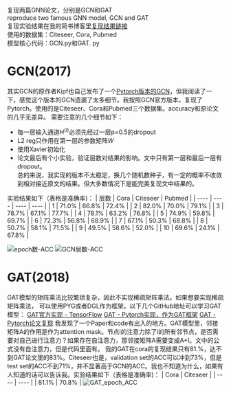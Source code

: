  复现两篇GNN论文，分别是GCN和GAT  
 reproduce two famous GNN model, GCN and GAT  
复现实验结果在我的简书博客里[复现结果链接](https://www.jianshu.com/p/69f7e8a0a02c)  
使用的数据集：Citeseer, Cora, Pubmed  
模型核心代码：GCN.py和GAT. py
# GCN(2017)
其实GCN的原作者Kipf也自己发布了一个[Pytorch版本的GCN](https://github.com/tkipf/pygcn)，但我阅读了一下，感觉这个版本的GCN遗漏了太多细节。我按照GCN官方版本，复现了Pytorch。使用的是Citeseer、Cora和Pubmed三个数据集。accuracy和原论文的几乎无差异。
需要注意的几个细节如下：
* 每一层输入通道$H^{(l)}$必须先经过一层p=0.5的dropout
* L2 reg只作用在第一层的参数矩阵$W$
* 使用Xavier初始化
* 论文最后有个小实验，验证层数对结果的影响。文中只有第一层和最后一层有dropout。  
总的来说，我实现的版本不太稳定，换几个随机数种子，有一定的概率不收敛到相对接近原文的结果。但大多数情况下是能完美复现文中结果的。

实验结果如下（表格是准确率)：
|   层数  | Cora  | Citeseer  | Pubmed  |
|  ----  | ----  | ----  | ----  |
| 1  | 71.0% | 66.8%  | 72.4%  |
| 2  | 82.0% | 70.0%  | 79.1%  |
| 3  | 78.7% | 67.1%  | 77.7%  |
| 4  | 78.1% | 63.2%  | 76.8%  |
| 5  | 74.9% | 59.8%  | 69.7%  |
| 6  | 72.3% | 56.8%  | 68.9%  |
| 7  | 67.1% | 50.3%  | 68.8%  |
| 8  | 50.7% | 58.1%  | 71.5%  |
| 9  | 49.5% | 58.6%  | 52.0%  |
| 10  | 69.6% | 24.1%  | 67.8%  |

![epoch数-ACC](https://upload-images.jianshu.io/upload_images/21290480-64543b8f3f31bb7c.png?imageMogr2/auto-orient/strip%7CimageView2/2/w/1240)
![GCN层数-ACC](https://upload-images.jianshu.io/upload_images/21290480-98038575e710feef.png?imageMogr2/auto-orient/strip%7CimageView2/2/w/1240)
# GAT(2018)
GAT模型的矩阵乘法比较繁琐复杂，因此不实现稀疏矩阵乘法。如果想要实现稀疏矩阵乘法， 可以使用PYG或者DGL作为框架。以下几个GitHub地址可以学习GAT模型：
[GAT官方实现 - TensorFlow](https://github.com/PetarV-/GAT)
[GAT - Pytorch实现，作为GAT框架](https://github.com/gordicaleksa/pytorch-GAT#training-gat)
[GAT - Pytorch论文复现](https://github.com/Diego999/pyGAT)
我发现了一个Paper和code有出入的地方。GAT模型里，邻接矩阵A的作用是作为attention mask。节点i的注意力除了i的所有邻节点，是否需要对自己进行注意力？如果存在自注意力，那邻接矩阵A需要变成A+I。文中的公式没有自注意力，但是代码里面有。
我的GAT在cora的复现结果只有81.%，达不到GAT论文里的83%。Citeseer也是，validation set的ACC可以冲到73%，但是test set的ACC不到71%，并不显著高于GCN的ACC。我也不知道为什么，如果有人知道的话可以告诉我。实验结果如下（表格是准确率)：
| Cora  | Citeseer  |
| ----  | ----  |
| 81.1% | 70.8%  |
![GAT_epoch_ACC](https://upload-images.jianshu.io/upload_images/21290480-5deff7e5d95dbdb9.png?imageMogr2/auto-orient/strip%7CimageView2/2/w/1240)
